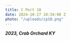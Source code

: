 ```yaml
---
title: C Port 10
date: 2024-10-27 18:34:00 Z
photo: "/uploads/cp10.png"
---
```


***2023, Crab Orchard KY***